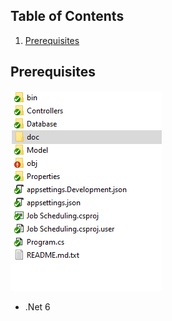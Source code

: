 ## Table of Contents
1. [Prerequisites](#prerequisites)

## Prerequisites
![Screenshot](./doc/screenshot.png)
- .Net 6
